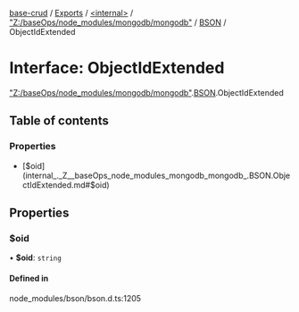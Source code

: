 [base-crud](../README.md) / [Exports](../modules.md) / [\<internal\>](../modules/internal_.md) / ["Z:/baseOps/node\_modules/mongodb/mongodb"](../modules/internal_._Z__baseOps_node_modules_mongodb_mongodb_.md) / [BSON](../modules/internal_._Z__baseOps_node_modules_mongodb_mongodb_.BSON.md) / ObjectIdExtended

# Interface: ObjectIdExtended

["Z:/baseOps/node\_modules/mongodb/mongodb"](../modules/internal_._Z__baseOps_node_modules_mongodb_mongodb_.md).[BSON](../modules/internal_._Z__baseOps_node_modules_mongodb_mongodb_.BSON.md).ObjectIdExtended

## Table of contents

### Properties

- [$oid](internal_._Z__baseOps_node_modules_mongodb_mongodb_.BSON.ObjectIdExtended.md#$oid)

## Properties

### $oid

• **$oid**: `string`

#### Defined in

node_modules/bson/bson.d.ts:1205
